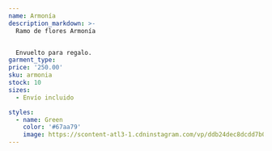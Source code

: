 ```yaml
---
name: Armonía
description_markdown: >-
  Ramo de flores Armonía


  Envuelto para regalo.
garment_type:
price: '250.00'
sku: armonia
stock: 10
sizes:
  - Envío incluido

styles:
  - name: Green
    color: '#67aa79'
    image: https://scontent-atl3-1.cdninstagram.com/vp/ddb24dec8dcdd7b04fcf4c5d451cfc11/5C61F693/t51.2885-15/e35/41685264_743940102614899_7749797904279315125_n.jpg
---
```

